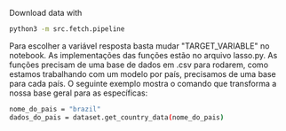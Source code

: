 Download data with

```bash
python3 -m src.fetch.pipeline
```

Para escolher a variável resposta basta mudar "TARGET_VARIABLE" no notebook. As implementações das funções estão no arquivo lasso.py. As funções precisam de uma base de dados em .csv para rodarem, como estamos trabalhando com um modelo por país, precisamos de uma base para cada país. O seguinte exemplo mostra o comando que transforma a nossa base geral para as específicas:

```bash
nome_do_pais = "brazil" 
dados_do_pais = dataset.get_country_data(nome_do_pais)
```
